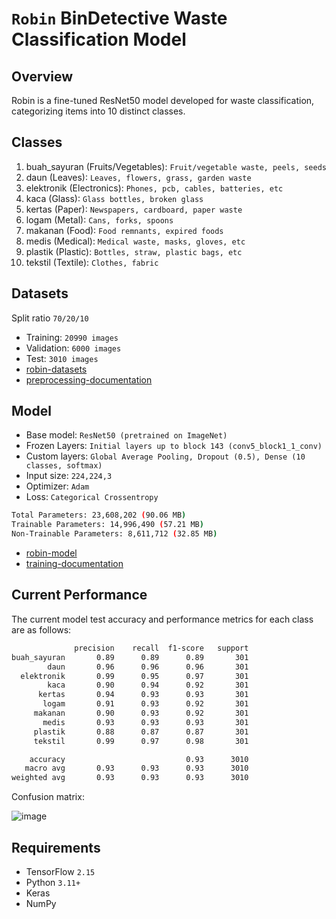 # `Robin` BinDetective Waste Classification Model

## Overview
Robin is a fine-tuned ResNet50 model developed for waste classification, categorizing items into 10 distinct classes.

## Classes
1. buah_sayuran (Fruits/Vegetables): `Fruit/vegetable waste, peels, seeds`
2. daun (Leaves): `Leaves, flowers, grass, garden waste`
3. elektronik (Electronics): `Phones, pcb, cables, batteries, etc`
4. kaca (Glass): `Glass bottles, broken glass`
5. kertas (Paper): `Newspapers, cardboard, paper waste`
6. logam (Metal): `Cans, forks, spoons`
7. makanan (Food): `Food remnants, expired foods`
8. medis (Medical): `Medical waste, masks, gloves, etc`
9. plastik (Plastic): `Bottles, straw, plastic bags, etc`
10. tekstil (Textile): `Clothes, fabric`

## Datasets
Split ratio `70/20/10`
- Training: `20990 images`
- Validation: `6000 images`
- Test: `3010 images`
- <a href='https://www.kaggle.com/datasets/bahiskaraananda/robin-base' target='_blank'>robin-datasets</a>
- <a href='https://github.com/Bin-Detective/bindetective-ml/blob/main/robin-lite-dataset-preparation.ipynb/' target='_blank'>preprocessing-documentation</a>

## Model
- Base model: `ResNet50 (pretrained on ImageNet)`
- Frozen Layers: `Initial layers up to block 143 (conv5_block1_1_conv)`
- Custom layers: `Global Average Pooling, Dropout (0.5), Dense (10 classes, softmax)`
- Input size: `224,224,3`
- Optimizer: `Adam`
- Loss: `Categorical Crossentropy`
```bash
Total Parameters: 23,608,202 (90.06 MB)
Trainable Parameters: 14,996,490 (57.21 MB)
Non-Trainable Parameters: 8,611,712 (32.85 MB)
```
- <a href='https://www.kaggle.com/models/bahiskaraananda/robin-resnet50' target='_blank'>robin-model</a>
- <a href='https://github.com/Bin-Detective/bindetective-ml/blob/main/robin-resnet50-finetuned.ipynb' target='_blank'>training-documentation</a>

## Current Performance
The current model test accuracy and performance metrics for each class are as follows:
```bash
              precision    recall  f1-score   support
buah_sayuran       0.89      0.89      0.89       301
        daun       0.96      0.96      0.96       301
  elektronik       0.99      0.95      0.97       301
        kaca       0.90      0.94      0.92       301
      kertas       0.94      0.93      0.93       301
       logam       0.91      0.93      0.92       301
     makanan       0.90      0.93      0.92       301
       medis       0.93      0.93      0.93       301
     plastik       0.88      0.87      0.87       301
     tekstil       0.99      0.97      0.98       301

    accuracy                           0.93      3010
   macro avg       0.93      0.93      0.93      3010
weighted avg       0.93      0.93      0.93      3010
```
Confusion matrix:

![image](https://github.com/user-attachments/assets/1f82f2ef-1c2d-46be-b718-af111d6b345e)

## Requirements
- TensorFlow `2.15`
- Python `3.11+`
- Keras
- NumPy

